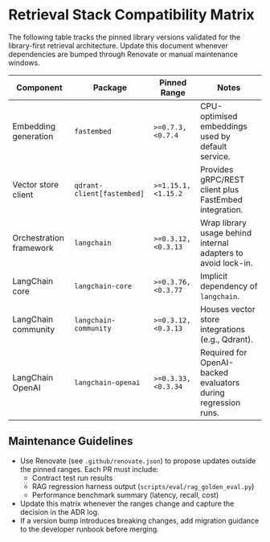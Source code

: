 # Retrieval Stack Compatibility Matrix

The following table tracks the pinned library versions validated for the
library-first retrieval architecture. Update this document whenever dependencies
are bumped through Renovate or manual maintenance windows.

| Component              | Package                               | Pinned Range        | Notes |
|------------------------|----------------------------------------|---------------------|-------|
| Embedding generation   | `fastembed`                            | `>=0.7.3,<0.7.4`    | CPU-optimised embeddings used by default service. |
| Vector store client    | `qdrant-client[fastembed]`             | `>=1.15.1,<1.15.2`  | Provides gRPC/REST client plus FastEmbed integration. |
| Orchestration framework| `langchain`                            | `>=0.3.12,<0.3.13`  | Wrap library usage behind internal adapters to avoid lock-in. |
| LangChain core         | `langchain-core`                       | `>=0.3.76,<0.3.77`  | Implicit dependency of `langchain`. |
| LangChain community    | `langchain-community`                  | `>=0.3.12,<0.3.13`  | Houses vector store integrations (e.g., Qdrant). |
| LangChain OpenAI       | `langchain-openai`                     | `>=0.3.33,<0.3.34`  | Required for OpenAI-backed evaluators during regression runs. |

## Maintenance Guidelines

- Use Renovate (see `.github/renovate.json`) to propose updates outside the
  pinned ranges. Each PR must include:
  - Contract test run results
  - RAG regression harness output (`scripts/eval/rag_golden_eval.py`)
  - Performance benchmark summary (latency, recall, cost)
- Update this matrix whenever the ranges change and capture the decision in the
  ADR log.
- If a version bump introduces breaking changes, add migration guidance to the
  developer runbook before merging.
